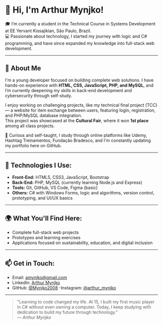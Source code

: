 # 👋 Hi, I'm Arthur Mynjko!

🎓 I’m currently a student in the Technical Course in Systems Development at EE Yervant Kissajikian, São Paulo, Brazil.  
💻 Passionate about technology, I started my journey with logic and C# programming, and have since expanded my knowledge into full-stack web development.

---

## 🚀 About Me

I'm a young developer focused on building complete web solutions. I have hands-on experience with **HTML, CSS, JavaScript, PHP, and MySQL**, and I’m currently deepening my skills in back-end development and cybersecurity through self-study.  

I enjoy working on challenging projects, like my technical final project (TCC) — a website for item exchange between users, featuring login, registration, and PHP/MySQL database integration.  
This project was showcased at the **Cultural Fair**, where it won **1st place** among all class projects.

🧠 Curious and self-taught, I study through online platforms like Udemy, Hashtag Treinamentos, Fundação Bradesco, and I'm constantly updating my portfolio here on GitHub.

---

## 🧰 Technologies I Use:

- **Front-End:** HTML5, CSS3, JavaScript, Bootstrap  
- **Back-End:** PHP, MySQL (currently learning Node.js and Express)  
- **Tools:** Git, GitHub, VS Code, Figma (basic)  
- **Others:** C# with Windows Forms, logic and algorithms, version control, prototyping, and UI/UX basics

---

## 🌍 What You'll Find Here:

- Complete full-stack web projects  
- Prototypes and learning exercises  
- Applications focused on sustainability, education, and digital inclusion  

---

## 📫 Get in Touch:

- Email: amynjko@gmail.com  
- LinkedIn: [Arthur Mynjko](https://www.linkedin.com/in/arthur-mynjko-985b482b3/)  
- GitHub: [@Mynjko2008](https://github.com/Mynjko2008)
-Instagram: [@arthur_mynjko](https://www.instagram.com/arthur_mynjko/)

---

> "Learning to code changed my life. At 15, I built my first music player in C# without even owning a computer. Today, I keep studying with dedication to build my future through technology."  
— *Arthur Mynjko*


